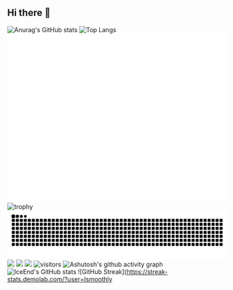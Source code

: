 ## Hi there 👋
![Anurag's GitHub stats](https://github-readme-stats.vercel.app/api?username=Ismoothly)
![Top Langs](https://github-readme-stats.vercel.app/api/top-langs/?username=Ismoothly)
![Metrics](/github-metrics.svg)
![trophy](https://github-profile-trophy.vercel.app/?username=Ismoothly)
<picture>
  <source media="(prefers-color-scheme: dark)" srcset="https://raw.githubusercontent.com/Peter-JXL/Peter-JXL/output/github-contribution-grid-snake-dark.svg">
  <source media="(prefers-color-scheme: light)" srcset="https://raw.githubusercontent.com/Peter-JXL/Peter-JXL/output/github-contribution-grid-snake.svg">
  <img alt="github contribution grid snake animation" src="https://raw.githubusercontent.com/Peter-JXL/Peter-JXL/output/github-contribution-grid-snake.svg">
</picture>
<img src="https://img.shields.io/badge/-HTML5-E34F26?style=flat-square&logo=html5&logoColor=white" /> 
<img src="https://img.shields.io/badge/-CSS3-1572B6?style=flat-square&logo=css3" /> 
<img src="https://img.shields.io/badge/-JavaScript-oringe?style=flat-square&logo=javascript" />
![visitors](https://visitor-badge.glitch.me/badge?page_id=page.id&left_color=green&right_color=red)
![Ashutosh's github activity graph](https://github-readme-activity-graph.vercel.app/graph?username=Ismoothly)
![IceEnd's GitHub stats](https://github-immortality.vercel.app/api?username=Ismoothly)
![GitHub Streak](https://streak-stats.demolab.com/?user=Ismoothly
<!--
**Ismoothly/Ismoothly** is a ✨ _special_ ✨ repository because its `README.md` (this file) appears on your GitHub profile.
Here are some ideas to get you started:

- 🔭 I’m currently working on ...
- 🌱 I’m currently learning ...
- 👯 I’m looking to collaborate on ...
- 🤔 I’m looking for help with ...
- 💬 Ask me about ...
- 📫 How to reach me: ...
- 😄 Pronouns: ...
- ⚡ Fun fact: ...
-->
